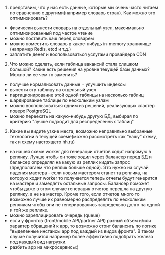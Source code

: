 1. представим, что у нас есть данные, которые мы очень часто читаем по сравнению с другими(например словарь стран). Как можно это оптимизировать?
 - физически вынести словарь на отдельный узел, максимально оптимизированный под частое чтение
 - можно поставить кэш перед словарем
 - можно поместить словарь в какое-нибудь in-memory хранилище (например Redis, etcd и т.д.)
 - заплатить денег и воспользоваться услугами провайдера CDN

2. Что можно сделать, если таблица вакансий стала слишком большой? Какие есть решения на уровне текущей базы данных? Можно ли ее чем то заменить?
 - получше нормализовать данные + улучшить индексы
 - вынести эту таблицу на отдельный узел
 - партиционирование этой одной таблицы на несколько таблиц
 - шардирование таблицы по нескольким узлам
 - можно воспользоваться одним из решений, реализующих кластер поверх PostgreSQL
 - можно переехать на какую-нибудь другую БД, выбирая по критерию "лучше подходит для респределенных таблиц"


3. Какие вы видите узкие места, возможно неправильно выбранные технологии в текущей схеме(можно рассмотреть как “нашу” схему, так и схему настоящего hh.ru)
 - на нашей схеме worker для генерации отчетов ходит напрямую в реплику. Лучше чтобы он тоже ходил через балансер перед БД и балансер определял на какую из реплик кидать запрос (предполагаем что реплик больше одной). Это нужно на случай падения мастера - если новым мастером станет та реплика, на которую ходит worker то получается теперь отчеты будут генерится на мастере и замедлять остальные запросы. Балансер поможет чтобы даже в этом случае генерация отчетов перешла на другую реплику, а не на мастер. Кроме того, если отчетов много то возможно лучше их равномерно распределять по нескольким репликам чтобы они не генерировались запредельно долго на одной и той же реплике.
 - можно зареплицировать очередь (queue)
 - если у фронтов (front/mobile API/partner API) разный объем и/или характер обращений к app, то возможно стоит балансить по логике "выделенные инстансы app под каждый из видов фронта". В таком случае получится например более эффективно подобрать железо под каждый вид нагрузки.
 - разбить app на микросервисы:)

